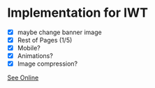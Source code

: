 # Implementation for IWT

- [x] maybe change banner image
- [x] Rest of Pages (1/5)
- [x] Mobile?
- [x] Animations?
- [x] Image compression?

[See Online](https://ffuszthaler.github.io/BCC_WS21/IWT/implementation/)
